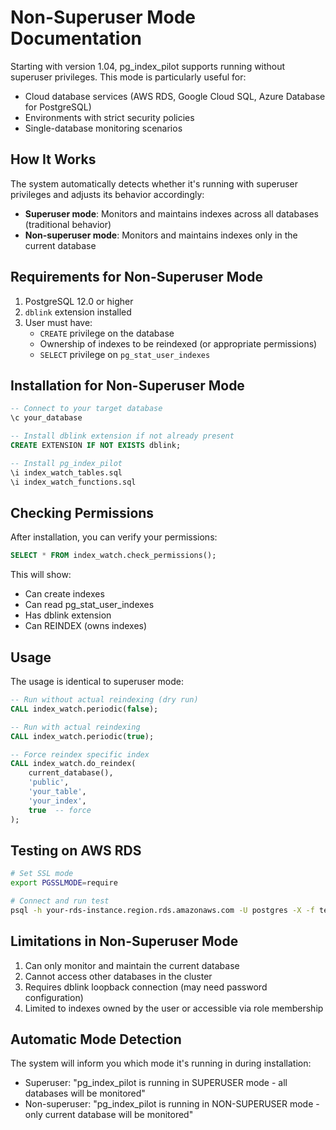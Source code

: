 # Non-Superuser Mode Documentation

Starting with version 1.04, pg_index_pilot supports running without superuser privileges. This mode is particularly useful for:

- Cloud database services (AWS RDS, Google Cloud SQL, Azure Database for PostgreSQL)
- Environments with strict security policies
- Single-database monitoring scenarios

## How It Works

The system automatically detects whether it's running with superuser privileges and adjusts its behavior accordingly:

- **Superuser mode**: Monitors and maintains indexes across all databases (traditional behavior)
- **Non-superuser mode**: Monitors and maintains indexes only in the current database

## Requirements for Non-Superuser Mode

1. PostgreSQL 12.0 or higher
2. `dblink` extension installed
3. User must have:
   - `CREATE` privilege on the database
   - Ownership of indexes to be reindexed (or appropriate permissions)
   - `SELECT` privilege on `pg_stat_user_indexes`

## Installation for Non-Superuser Mode

```sql
-- Connect to your target database
\c your_database

-- Install dblink extension if not already present
CREATE EXTENSION IF NOT EXISTS dblink;

-- Install pg_index_pilot
\i index_watch_tables.sql
\i index_watch_functions.sql
```

## Checking Permissions

After installation, you can verify your permissions:

```sql
SELECT * FROM index_watch.check_permissions();
```

This will show:
- Can create indexes
- Can read pg_stat_user_indexes
- Has dblink extension
- Can REINDEX (owns indexes)

## Usage

The usage is identical to superuser mode:

```sql
-- Run without actual reindexing (dry run)
CALL index_watch.periodic(false);

-- Run with actual reindexing
CALL index_watch.periodic(true);

-- Force reindex specific index
CALL index_watch.do_reindex(
    current_database(),
    'public',
    'your_table',
    'your_index',
    true  -- force
);
```

## Testing on AWS RDS

```bash
# Set SSL mode
export PGSSLMODE=require

# Connect and run test
psql -h your-rds-instance.region.rds.amazonaws.com -U postgres -X -f test_nonsuperuser.sql
```

## Limitations in Non-Superuser Mode

1. Can only monitor and maintain the current database
2. Cannot access other databases in the cluster
3. Requires dblink loopback connection (may need password configuration)
4. Limited to indexes owned by the user or accessible via role membership

## Automatic Mode Detection

The system will inform you which mode it's running in during installation:

- Superuser: "pg_index_pilot is running in SUPERUSER mode - all databases will be monitored"
- Non-superuser: "pg_index_pilot is running in NON-SUPERUSER mode - only current database will be monitored"